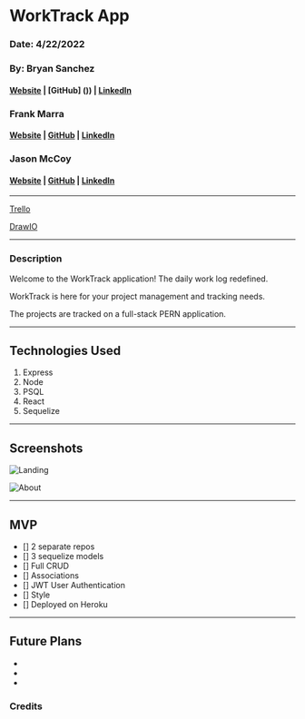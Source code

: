 # WorkTrack App

### Date: 4/22/2022

### By: Bryan Sanchez

#### [Website]() | [GitHub] ()) | [LinkedIn](https://www.https://www.linkedin.com/in/bryvn1xx/)

### Frank Marra

#### [Website]() | [GitHub]() | [LinkedIn]()

### Jason McCoy

#### [Website]() | [GitHub](https://github.com/MC-JSON) | [LinkedIn](https://www.linkedin.com/in/jasonwmccoy/)

---

[Trello]()

[DrawIO]()

---

### Description

Welcome to the WorkTrack application! The daily work log redefined.

WorkTrack is here for your project management and tracking needs.

The projects are tracked on a full-stack PERN application.

---

## Technologies Used

1.  Express
2.  Node
3.  PSQL
4.  React
5.  Sequelize

---

## Screenshots

![Landing]()

![About]()

---

## **MVP**

- [] 2 separate repos
- [] 3 sequelize models
- [] Full CRUD
- [] Associations
- [] JWT User Authentication
- [] Style
- [] Deployed on Heroku

---

## **Future Plans**

-

-

-

### **Credits**

###

###
